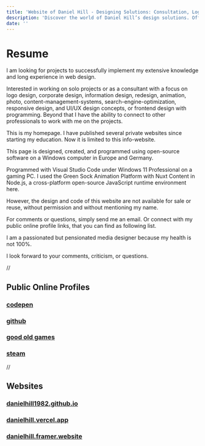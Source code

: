 ```yaml
---
title: 'Website of Daniel Hill - Designing Solutions: Consultation, Logos, UI/UX, Software Development.'
description: 'Discover the world of Daniel Hill’s design solutions. Offering consultation, logo creation, UI/UX design, and software development services tailored to your needs. Explore my site to see how I can transform your ideas into reality.'
date: ''
---
```


# Resume

I am looking for projects to successfully implement my extensive knowledge and long experience in web design.

Interested in working on solo projects or as a consultant with a focus on logo design, corporate design, information design, redesign, animation, photo, content-management-systems, search-engine-optimization, responsive design, and UI/UX design concepts, or frontend design with programming. Beyond that I have the ability to connect to other professionals to work with me on the projects.

This is my homepage. I have published several private websites since starting my education. Now it is limited to this info-website.

This page is designed, created, and programmed using open-source software on a Windows computer in Europe and Germany.

Programmed with Visual Studio Code under Windows 11 Professional on a gaming PC. I used the Green Sock Animation Platform with Nuxt Content in Node.js, a cross-platform open-source JavaScript runtime environment here.

However, the design and code of this website are not available for sale or reuse, without permission and without mentioning my name.

For comments or questions, simply send me an email. Or connect with my public online profile links, that you can find as following list.

I am a passionated but pensionated media designer because my health is not 100%.

I look forward to your comments, criticism, or questions.

//

## Public Online Profiles

### [ codepen ](https://codepen.io/danielhill1982)

### [ github ](http://github.com/danielhill1982)

### [ good old games ](https://gog.com/u/danielhill1982)

### [ steam ](https://steamcommunity.com/id/danielhill1982)

//

## Websites

### [ danielhill1982.github.io ](http://danielhill1982.github.io)

### [ danielhill.vercel.app ](https://danielhill.vercel.app)

### [ danielhill.framer.website ](https://danielhill.framer.website)